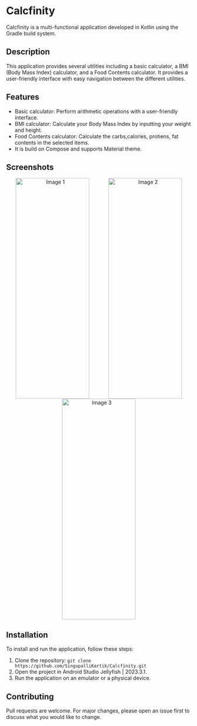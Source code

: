 # Calcfinity

Calcfinity is a multi-functional application developed in Kotlin using the Gradle build system.

## Description

This application provides several utilities including a basic calculator, a BMI (Body Mass Index) calculator, and a Food Contents calculator. It provides a user-friendly interface with easy navigation between the different utilities.

## Features

- Basic calculator: Perform arithmetic operations with a user-friendly interface.
- BMI calculator: Calculate your Body Mass Index by inputting your weight and height.
- Food Contents calculator: Calculate the carbs,calories, protiens, fat contents in the selected items.
- It is build on Compose and supports Material theme.

## Screenshots

<div style="display: flex; flex-wrap: wrap; justify-content: space-around;" align= "center" width="full">
    <img src="https://github.com/SingupalliKartik/Calcfinity/assets/113655672/d807c4ac-581f-431d-a452-d2a7ed62ff29" alt="Image 1" width="200" height="600">
    <img src="https://github.com/SingupalliKartik/Calcfinity/assets/113655672/51f920c0-8194-4372-bf62-bac3903544fe" alt="Image 2" width="200" height="600">
    <img src="https://github.com/SingupalliKartik/Calcfinity/assets/113655672/b1e9a4cf-df42-4160-924b-711cf7df4406" alt="Image 3" width="200" height="600">
</div>




## Installation

To install and run the application, follow these steps:

1. Clone the repository: `git clone https://github.com/SingupalliKartik/Calcfinity.git`
2. Open the project in Android Studio Jellyfish | 2023.3.1.
3. Run the application on an emulator or a physical device.

## Contributing

Pull requests are welcome. For major changes, please open an issue first to discuss what you would like to change.
